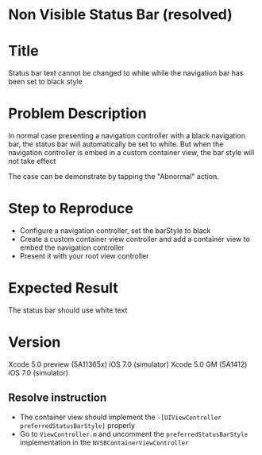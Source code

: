 Non Visible Status Bar (resolved)
=========================


# Title

Status bar text cannot be changed to white while the navigation bar has been set to black style


# Problem Description

In normal case presenting a navigation controller with a black navigation bar, the status bar will automatically be set to white. But when the navigation controller is embed in a custom container view, the bar style will not take effect

The case can be demonstrate by tapping the "Abnormal" action.


# Step to Reproduce

- Configure a navigation controller, set the barStyle to black
- Create a custom container view controller and add a container view to embed the navigation controller
- Present it with your root view controller


# Expected Result

The status bar should use white text


# Version

Xcode 5.0 preview (5A11365x) iOS 7.0 (simulator)
Xcode 5.0 GM (5A1412) iOS 7.0 (simulator)


Resolve instruction
---------------------

- The container view should implement the `-[UIViewController preferredStatusBarStyle]` properly
- Go to `ViewController.m` and uncomment the `preferredStatusBarStyle` implementation in the `NVSBContainerViewController`
